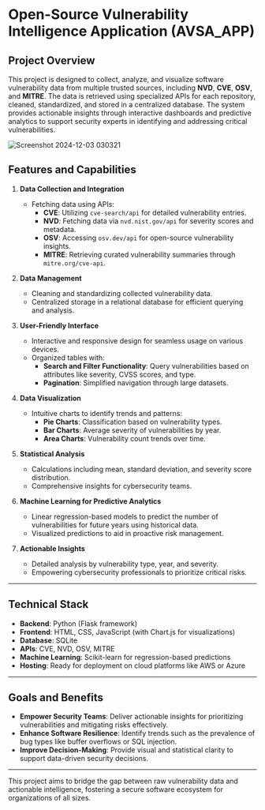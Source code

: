 # Open-Source Vulnerability Intelligence Application (AVSA_APP)

## Project Overview
This project is designed to collect, analyze, and visualize software vulnerability data from multiple trusted sources, including **NVD**, **CVE**, **OSV**, and **MITRE**. The data is retrieved using specialized APIs for each repository, cleaned, standardized, and stored in a centralized database. The system provides actionable insights through interactive dashboards and predictive analytics to support security experts in identifying and addressing critical vulnerabilities.

![Screenshot 2024-12-03 030321](https://github.com/user-attachments/assets/d612ff8f-3c4b-4b43-bf1a-baab9ebb3f24)

## Features and Capabilities

1. **Data Collection and Integration**
   - Fetching data using APIs:
     - **CVE**: Utilizing `cve-search/api` for detailed vulnerability entries.
     - **NVD**: Fetching data via `nvd.nist.gov/api` for severity scores and metadata.
     - **OSV**: Accessing `osv.dev/api` for open-source vulnerability insights.
     - **MITRE**: Retrieving curated vulnerability summaries through `mitre.org/cve-api`.

2. **Data Management**
   - Cleaning and standardizing collected vulnerability data.
   - Centralized storage in a relational database for efficient querying and analysis.

3. **User-Friendly Interface**
   - Interactive and responsive design for seamless usage on various devices.
   - Organized tables with:
     - **Search and Filter Functionality**: Query vulnerabilities based on attributes like severity, CVSS scores, and type.
     - **Pagination**: Simplified navigation through large datasets.

4. **Data Visualization**
   - Intuitive charts to identify trends and patterns:
     - **Pie Charts**: Classification based on vulnerability types.
     - **Bar Charts**: Average severity of vulnerabilities by year.
     - **Area Charts**: Vulnerability count trends over time.

5. **Statistical Analysis**
   - Calculations including mean, standard deviation, and severity score distribution.
   - Comprehensive insights for cybersecurity teams.

6. **Machine Learning for Predictive Analytics**
   - Linear regression-based models to predict the number of vulnerabilities for future years using historical data.
   - Visualized predictions to aid in proactive risk management.

7. **Actionable Insights**
   - Detailed analysis by vulnerability type, year, and severity.
   - Empowering cybersecurity professionals to prioritize critical risks.

---

## Technical Stack

- **Backend**: Python (Flask framework)
- **Frontend**: HTML, CSS, JavaScript (with Chart.js for visualizations)
- **Database**: SQLite
- **APIs**: CVE, NVD, OSV, MITRE
- **Machine Learning**: Scikit-learn for regression-based predictions
- **Hosting**: Ready for deployment on cloud platforms like AWS or Azure

---

## Goals and Benefits

- **Empower Security Teams**: Deliver actionable insights for prioritizing vulnerabilities and mitigating risks effectively.
- **Enhance Software Resilience**: Identify trends such as the prevalence of bug types like buffer overflows or SQL injection.
- **Improve Decision-Making**: Provide visual and statistical clarity to support data-driven security decisions.

---

This project aims to bridge the gap between raw vulnerability data and actionable intelligence, fostering a secure software ecosystem for organizations of all sizes.
